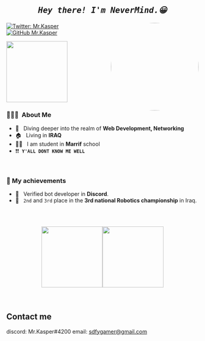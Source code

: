 <h2 align="center">
<pre><i>Hey there! I'm NeverMind.😀</i></pre>
</h2>



<img align='right' src="https://avatars.githubusercontent.com/u/63007978?s=400&u=90f37df623f011d491e054565ff0272fa90b46c5&v=4" style="border-radius: 100%" width="230">

[![Twitter: Mr.Kasper](https://img.shields.io/twitter/follow/abo_alsob7?style=social)](https://twitter.com/abo_alsob7)
[![GitHub Mr.Kasper](https://img.shields.io/github/followers/z7pz?label=follow&style=social)](https://github.com/z7pz)

  <img height="160em" src="https://metrics.lecoq.io/z7pz?template=classic&people=1&base.header=0&base.activity=0&base.community=0&base.repositories=0&base.metadata=0&base.indepth=false&base.hireable=false&people.limit=24&people.identicons=false&people.identicons.hide=false&people.size=28&people.types=followers%2C%20following&people.shuffle=false&config.timezone=Asia%2FBaghdad" />

<h3> 👨🏻‍💻 &nbsp;About Me </h3>

- 💭 &nbsp; Diving deeper into the realm of **Web Development, Networking**
- 🏠 &nbsp; Living in **IRAQ**
- 👨‍🎓 &nbsp; I am student in **Marrif** school
- ❗❗ &nbsp;**`Y'ALL DONT KNOW ME WELL`**


<br/>
<h3> 🧾 My achievements</h3>

-  👏 &nbsp; Verified bot developer in **Discord**.
- 🤖 &nbsp; `2nd` and `3rd` place in the **3rd national Robotics championship** in Iraq.

<br/>
<h2 align="center">

<a href="https://github.com/z7pz">
  <img height="160em" src="https://awesome-github-stats.azurewebsites.net/user-stats/z7pz?cardType=level&theme=dark" /><img height="160em" src="https://github-readme-stats.vercel.app/api/top-langs/?username=z7pz&theme=dark&layout=compact" />
</a>
</h2>
<br/>

## Contact me
discord: Mr.Kasper#4200
email: sdfygamer@gmail.com
